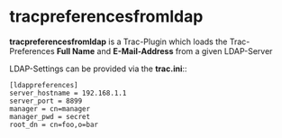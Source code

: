 tracpreferencesfromldap
=======================


**tracpreferencesfromldap** is a Trac-Plugin which loads the
Trac-Preferences **Full Name** and **E-Mail-Address** from a 
given LDAP-Server

LDAP-Settings can be provided via the **trac.ini**::

    [ldappreferences]
    server_hostname = 192.168.1.1
    server_port = 8899
    manager = cn=manager
    manager_pwd = secret
    root_dn = cn=foo,o=bar

